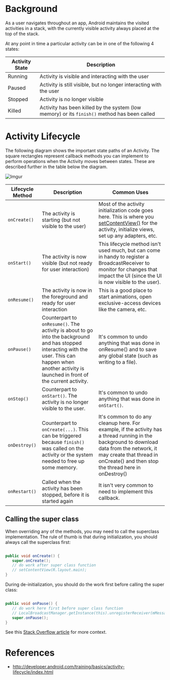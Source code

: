 # Background

As a user navigates throughout an app, Android maintains the visited activities in a stack, with the currently visible activity always placed at the top of the stack. 

At any point in time a particular activity can be in one of the following 4 states:

| Activity State | Description |
| -------------- |-------------|
| Running | Activity is visible and interacting with the user |
| Paused | Activity is still visible, but no longer interacting with the user |
| Stopped | Activity is no longer visible |
| Killed | Activity has been killed by the system (low memory) or its `finish()` method has been called |

# Activity Lifecycle

The following diagram shows the important state paths of an Activity. The square rectangles represent callback methods you can implement to perform operations when the Activity moves between states. These are described further in the table below the diagram.

![Imgur](http://i.imgur.com/aUd1KA1.png)

| Lifecycle Method | Description | Common Uses  |
| ------------- |-------------| -----|
| `onCreate()` | The activity is starting (but not visible to the user) | Most of the activity initialization code goes here. This is where you [setContentView()](http://developer.android.com/reference/android/app/Activity.html#setContentView(int)) for the activity, initialize views, set up any adapters, etc. |
| `onStart()` | The activity is now visible (but not ready for user interaction) | This lifecycle method isn't used much, but can come in handy to register a BroadcastReceiver to monitor for changes that impact the UI (since the UI is now visible to the user).  |
| `onResume()` | The activity is now in the foreground and ready for user interaction | This is a good place to start animations, open exclusive-access devices like the camera, etc. |
| `onPause()` | Counterpart to `onResume()`. The activity is about to go into the background and has stopped interacting with the user. This can happen when another activity is launched in front of the current activity. | It's common to undo anything that was done in onResume() and to save any global state (such as writing to a file). |
| `onStop()` | Counterpart to `onStart()`. The activity is no longer visible to the user. | It's common to undo anything that was done in `onStart()`. |
| `onDestroy()` | Counterpart to `onCreate(...)`. This can be triggered because `finish()` was called on the activity or the system needed to free up some memory. |  It's common to do any cleanup here. For example, if the activity has a thread running in the background to download data from the network, it may create that thread in onCreate() and then stop the thread here in onDestroy() |
| `onRestart()` | Called when the activity has been stopped, before it is started again | It isn't very common to need to implement this callback.    |

## Calling the super class

When overriding any of the methods, you may need to call the superclass implementation.  The rule of thumb is that during initialization, you should always call the superclass first:

```java

public void onCreate() {
   super.onCreate();
   // do work after super class function
   // setContentView(R.layout.main);
}
```

During de-initialization, you should do the work first before calling the super class:

```java

public void onPause() {
   // do work here first before super class function
   // LocalBroadcastManager.getInstance(this).unregisterReceiver(mMessageReceiver);
   super.onPause();
}
```

See this [Stack Overflow article](http://stackoverflow.com/questions/16925579/android-implementation-of-lifecycle-methods-can-call-the-superclass-implementati) for more context.

# References
* http://developer.android.com/training/basics/activity-lifecycle/index.html

